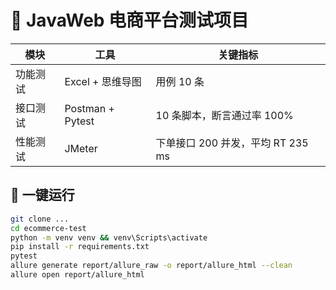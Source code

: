 # 🛒 JavaWeb 电商平台测试项目

| 模块     | 工具             | 关键指标                          |
| -------- | ---------------- | --------------------------------- |
| 功能测试 | Excel + 思维导图 | 用例 10 条                        |
| 接口测试 | Postman + Pytest | 10 条脚本，断言通过率 100%        |
| 性能测试 | JMeter           | 下单接口 200 并发，平均 RT 235 ms |

## 🚀 一键运行

```bash
git clone ...
cd ecommerce-test
python -m venv venv && venv\Scripts\activate
pip install -r requirements.txt
pytest
allure generate report/allure_raw -o report/allure_html --clean
allure open report/allure_html
```
